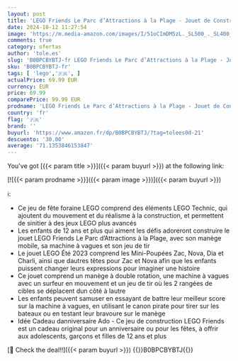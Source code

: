 ```yaml
---
layout: post
title: 'LEGO Friends Le Parc d’Attractions à la Plage - Jouet de Construction avec Manège et Machine à Vagues - Inclut Figurines de Dauphin  Tortue  Hippocampe - Idée cadeau Ado Garçons et Filles 12 Ans 41737'
date: 2024-10-12 11:27:54
image: 'https://m.media-amazon.com/images/I/51oCImDM5zL._SL500_._SL400_.jpg'
comments: true
category: ofertas
author: 'tole.es'
slug: 'B0BPCBYBTJ-fr LEGO Friends Le Parc d’Attractions à la Plage - Jouet de...'
sku: 'B0BPCBYBTJ-fr'
tags: [ 'lego','🇫🇷', ]
actualPrice: 69.99 EUR
currency: EUR
price: 69.99
comparePrice: 99.99 EUR
prodname: 'LEGO Friends Le Parc d’Attractions à la Plage - Jouet de Construction avec Manège et Machine à Vagues - Inclut Figurines de Dauphin  Tortue  Hippocampe - Idée cadeau Ado Garçons et Filles 12 Ans 41737'
country: 'fr'
flag: '🇫🇷'
brand: ''
buyurl: 'https://www.amazon.fr/dp/B0BPCBYBTJ/?tag=tolees0d-21'
descuento: '30.00'
average: '71.1353846153847'
---
```


You've got [{{< param title >}}]({{< param buyurl >}}) at the following link:

[![{{< param prodname >}}]({{< param image >}})]({{< param buyurl >}})

ℹ️:

- Ce jeu de fête foraine LEGO comprend des éléments LEGO Technic, qui ajoutent du mouvement et du réalisme à la construction, et permettent de sinitier à des jeux LEGO plus avancés
- Les enfants de 12 ans et plus qui aiment les défis adoreront construire le jouet LEGO Friends Le Parc d’Attractions à la Plage, avec son manège mobile, sa machine à vagues et son jeu de tir
- Le jouet LEGO Été 2023 comprend les Mini-Poupées Zac, Nova, Dia et Charli, ainsi que dautres têtes pour Zac et Nova afin que les enfants puissent changer leurs expressions pour imaginer une histoire
- Ce jouet comprend un manège à double rotation, une machine à vagues avec un surfeur en mouvement et un jeu de tir où les 2 rangées de cibles se déplacent dun côté à lautre
- Les enfants peuvent samuser en essayant de battre leur meilleur score sur la machine à vagues, en utilisant le canon pirate pour tirer sur les bateaux ou en testant leur bravoure sur le manège
- Idée Cadeau danniversaire Ado - Ce jeu de construction LEGO Friends est un cadeau original pour un anniversaire ou pour les fêtes, à offrir aux adolescents, garçons et filles de 12 ans et plus

[🛒 Check the deal!!]({{< param buyurl >}})
{{<world>}}B0BPCBYBTJ{{</world>}}
